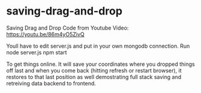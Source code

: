 # saving-drag-and-drop
Saving Drag and Drop Code from Youtube Video: https://youtu.be/86m4yO5ZivQ

Youll have to edit server.js and put in your own mongodb connection.
Run 
node server.js
npm start

To get things online.  It will save your coordinates where you dropped things off last and when you come back (hitting refresh or restart browser), it restores to that last position as well demostrating full stack saving and retreiving data backend to frontend.

